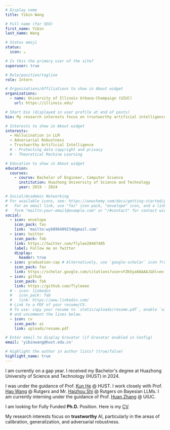 ```yaml
---
# Display name
title: Yibin Wang

# Full name (for SEO)
first_name: Yibin
last_name: Wang

# Status emoji
status:
  icon: ☕️

# Is this the primary user of the site?
superuser: true

# Role/position/tagline
role: Intern

# Organizations/Affiliations to show in About widget
organizations:
  - name: University of Illinois Urbana-Champaign (UIUC)
    url: https://illinois.edu/

# Short bio (displayed in user profile at end of posts)
bio: My research interests focus on trustworthy artificial intelligence, particularly in the areas of calibration, generalization, and adversarial robustness.

# Interests to show in About widget
interests: 
  - Hallucination in LLM
  - Adversarial Robustness
  - Trustworthy Artificial Intelligence
  # - Protecting data copyright and privacy
  # - Theoretical Machine Learning

# Education to show in About widget
education:
  courses:
    - course: Bachelor of Engineer, Computer Science
      institution: Huazhong University of Science and Technology
      year: 2019 - 2024

# Social/Academic Networking
# For available icons, see: https://wowchemy.com/docs/getting-started/page-builder/#icons
#   For an email link, use "fas" icon pack, "envelope" icon, and a link in the
#   form "mailto:your-email@example.com" or "/#contact" for contact widget.
social:
  - icon: envelope
    icon_pack: fas
    link: 'mailto:wyb896409234@gmail.com'
  - icon: twitter
    icon_pack: fab
    link: https://twitter.com/flylee20467405
    label: Follow me on Twitter
    display:
      header: true
  - icon: graduation-cap # Alternatively, use `google-scholar` icon from `ai` icon pack
    icon_pack: fas
    link: https://scholar.google.com/citations?user=FZKXya0AAAAJ&hl=en
  - icon: github
    icon_pack: fab
    link: https://github.com/flyleeee
  # - icon: linkedin
  #   icon_pack: fab
  #   link: https://www.linkedin.com/
  # Link to a PDF of your resume/CV.
  # To use: copy your resume to `static/uploads/resume.pdf`, enable `ai` icons in `params.yaml`,
  # and uncomment the lines below.
  - icon: cv
    icon_pack: ai
    link: uploads/resume.pdf

# Enter email to display Gravatar (if Gravatar enabled in Config)
email: 'yibinwang@hust.edu.cn'

# Highlight the author in author lists? (true/false)
highlight_name: true
---
```

 
I am currently on a gap year. I received my Bachelor's degree at Huazhong University of Science and Technology (HUST) in 2024. 

I was under the guidance of Prof. [Kun He](https://scholar.google.com/citations?user=YTQnGJsAAAAJ) @ HUST. I work closely with Prof. [Hao Wang](http://www.wanghao.in/) @ Rutgers and Mr. [Haizhou Shi](https://haizhou-shi.github.io/) @ Rutgers on Bayesian LLMs. I am currently interning under the guidance of Prof. [Huan Zhang](https://www.huan-zhang.com/) @ UIUC.

I am looking for Fully Funded **Ph.D.** Position. Here is my [CV](https://yibinwang.netlify.app/uploads/resume.pdf).

My research interests focus on **trustworthy** AI, particularly in the areas of calibration, generalization, and adversarial robustness.
<!-- {style="text-align: justify;"} -->


